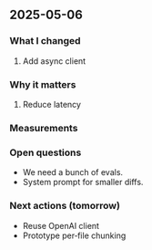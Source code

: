## 2025-05-06

### What I changed

1. Add async client

### Why it matters

1. Reduce latency

### Measurements

### Open questions

- We need a bunch of evals.
- System prompt for smaller diffs.

### Next actions (tomorrow)

- Reuse OpenAI client
- Prototype per‑file chunking
